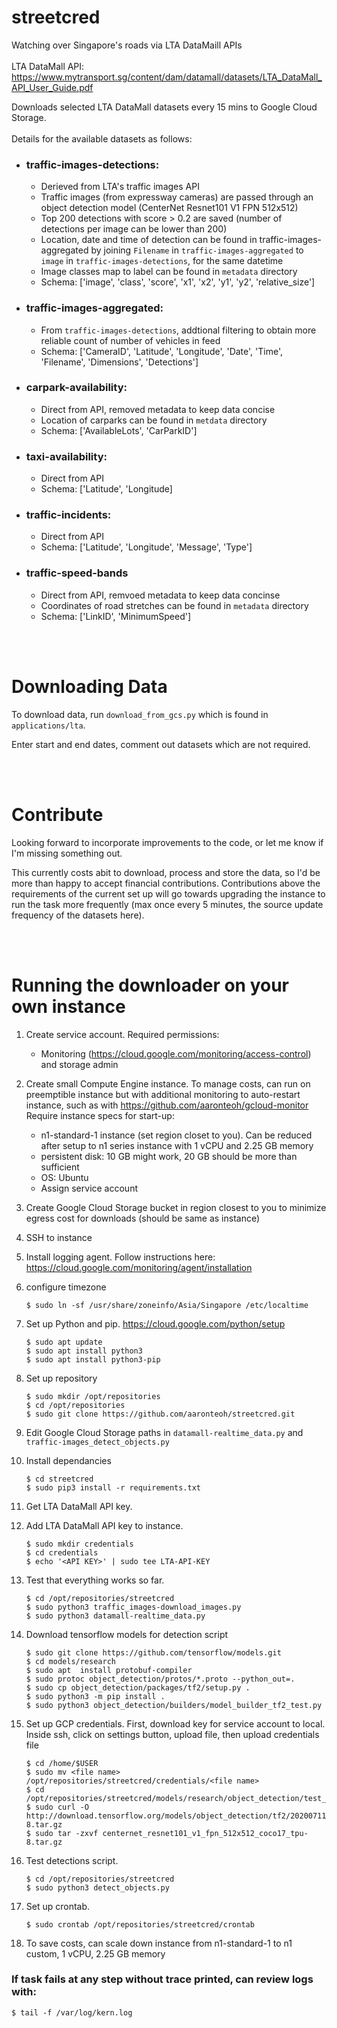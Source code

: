 # streetcred
Watching over Singapore's roads via LTA DataMaill APIs
<br><br>
LTA DataMall API: https://www.mytransport.sg/content/dam/datamall/datasets/LTA_DataMall_API_User_Guide.pdf

Downloads selected LTA DataMall datasets every 15 mins to Google Cloud Storage.
<br><br>
Details for the available datasets as follows:

- ### traffic-images-detections:
    - Derieved from LTA's traffic images API
    - Traffic images (from expressway cameras) are passed through an object detection model (CenterNet Resnet101 V1 FPN 512x512)
    - Top 200 detections with score > 0.2 are saved (number of detections per image can be lower than 200) 
    - Location, date and time of detection can be found in traffic-images-aggregated by joining `Filename` in `traffic-images-aggregated` to `image` in `traffic-images-detections`, for the same datetime
    - Image classes map to label can be found in `metadata` directory
    - Schema: ['image', 'class', 'score', 'x1', 'x2', 'y1', 'y2', 'relative_size']
    
- ### traffic-images-aggregated:
    - From `traffic-images-detections`, addtional filtering to obtain more reliable count of number of vehicles in feed 
    - Schema: ['CameraID', 'Latitude', 'Longitude', 'Date', 'Time', 'Filename', 'Dimensions', 'Detections']
    
- ### carpark-availability:
    - Direct from API, removed metadata to keep data concise
    - Location of carparks can be found in `metdata` directory 
    - Schema: ['AvailableLots', 'CarParkID']

- ### taxi-availability:
    - Direct from API 
    - Schema: ['Latitude', 'Longitude]

- ### traffic-incidents:
    - Direct from API 
    - Schema: ['Latitude', 'Longitude', 'Message', 'Type']
    
- ### traffic-speed-bands
    - Direct from API, remvoed metadata to keep data concinse
    - Coordinates of road stretches can be found in `metadata` directory
    - Schema: ['LinkID', 'MinimumSpeed']

<br><br>
# Downloading Data
To download data, run `download_from_gcs.py` which is found in `applications/lta`.

Enter start and end dates, comment out datasets which are not required.

<br><br>
# Contribute
Looking forward to incorporate improvements to the code, or let me know if I'm missing something out.

This currently costs abit to download, process and store the data, so I'd be more than happy to accept financial contributions. Contributions above the requirements of the current set up will go towards upgrading the instance to run the task more frequently (max once every 5 minutes, the source update frequency of the datasets here).

<br><br>
# Running the downloader on your own instance
1. Create service account. Required permissions:
    - Monitoring (https://cloud.google.com/monitoring/access-control) and storage admin

2. Create small Compute Engine instance. To manage costs, can run on preemptible instance but with additional monitoring to auto-restart instance, such as with https://github.com/aaronteoh/gcloud-monitor
Require instance specs for start-up:
    - n1-standard-1 instance (set region closet to you). Can be reduced after setup to n1 series instance with 1 vCPU and 2.25 GB memory
    - persistent disk: 10 GB might work, 20 GB should be more than sufficient
    - OS: Ubuntu
    - Assign service account
    
3. Create Google Cloud Storage bucket in region closest to you to minimize egress cost for downloads (should be same as instance)

4. SSH to instance

5. Install logging agent. Follow instructions here: https://cloud.google.com/monitoring/agent/installation

6. configure timezone

    ```
    $ sudo ln -sf /usr/share/zoneinfo/Asia/Singapore /etc/localtime
   ```
   
7. Set up Python and pip. https://cloud.google.com/python/setup
    ```
    $ sudo apt update
    $ sudo apt install python3
    $ sudo apt install python3-pip
    ```
   
8. Set up repository
    ```
    $ sudo mkdir /opt/repositories
    $ cd /opt/repositories
    $ sudo git clone https://github.com/aaronteoh/streetcred.git
    ```
   
9. Edit Google Cloud Storage paths in `datamall-realtime_data.py` and `traffic-images_detect_objects.py`

10. Install dependancies
    ```
    $ cd streetcred
    $ sudo pip3 install -r requirements.txt
    ```

11. Get LTA DataMall API key.
    
12. Add LTA DataMall API key to instance.
    ```
    $ sudo mkdir credentials
    $ cd credentials
    $ echo '<API KEY>' | sudo tee LTA-API-KEY
    ```

13. Test that everything works so far.
    ```
    $ cd /opt/repositories/streetcred
    $ sudo python3 traffic_images-download_images.py
    $ sudo python3 datamall-realtime_data.py
    ```

14. Download tensorflow models for detection script
    ```
    $ sudo git clone https://github.com/tensorflow/models.git
    $ cd models/research
    $ sudo apt  install protobuf-compiler
    $ sudo protoc object_detection/protos/*.proto --python_out=.
    $ sudo cp object_detection/packages/tf2/setup.py .
    $ sudo python3 -m pip install .
    $ sudo python3 object_detection/builders/model_builder_tf2_test.py
    ```

15. Set up GCP credentials. First, download key for service account to local. Inside ssh, click on settings button, upload file, then upload credentials file
    ```
    $ cd /home/$USER
    $ sudo mv <file name> /opt/repositories/streetcred/credentials/<file name>
    $ cd /opt/repositories/streetcred/models/research/object_detection/test_data
    $ sudo curl -O http://download.tensorflow.org/models/object_detection/tf2/20200711/centernet_resnet101_v1_fpn_512x512_coco17_tpu-8.tar.gz
    $ sudo tar -zxvf centernet_resnet101_v1_fpn_512x512_coco17_tpu-8.tar.gz
    ```

16. Test detections script.
    ```
    $ cd /opt/repositories/streetcred
    $ sudo python3 detect_objects.py
    ```

17. Set up crontab.
    ```
    $ sudo crontab /opt/repositories/streetcred/crontab
    ```

18. To save costs, can scale down instance from n1-standard-1 to n1 custom, 1 vCPU, 2.25 GB memory

### If task fails at any step without trace printed, can review logs with:
```
$ tail -f /var/log/kern.log
```